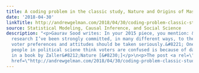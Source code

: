 ```yaml
---
title: A coding problem in the classic study, Nature and Origins of Mass Opinion
date: '2018-04-30'
linkTitle: http://andrewgelman.com/2018/04/30/coding-problem-classic-study-nature-origins-mass-opinion/
source: Statistical Modeling, Causal Inference, and Social Science
description: "<p>Gaurav Sood writes: In your 2015 piece, you mention: &#8220;In my
  research I’ve been strongly committed, in many different ways, to the model in which
  voter preferences and attitudes should be taken seriously.&#8221; One of the reasons
  people in political sciene think voters are confused is because of data presented
  in a book by Zaller&#8212;Nature [&#8230;]</p>\n<p>The post <a rel=\"nofollow\"
  href=\"http://andrewgelman.com/2018/04/30/coding-problem-classic-study-nature-origins-mass-opinion/\">A "
---
```

